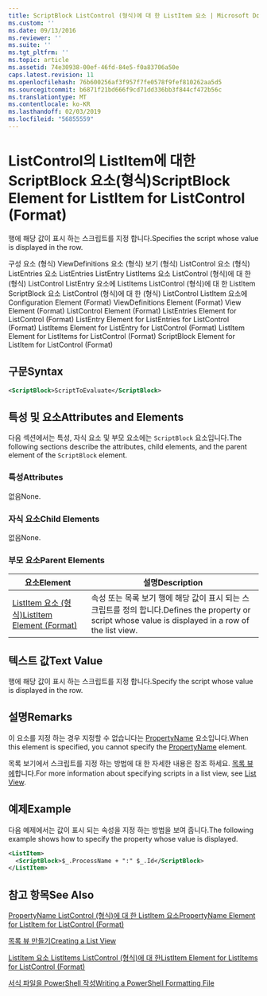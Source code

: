 ```yaml
---
title: ScriptBlock ListControl (형식)에 대 한 ListItem 요소 | Microsoft Docs
ms.custom: ''
ms.date: 09/13/2016
ms.reviewer: ''
ms.suite: ''
ms.tgt_pltfrm: ''
ms.topic: article
ms.assetid: 74e30938-00ef-46fd-84e5-f0a83706a50e
caps.latest.revision: 11
ms.openlocfilehash: 76b600256af3f957f7fe0578f9fef810262aa5d5
ms.sourcegitcommit: b6871f21bd666f9cd71dd336bb3f844cf472b56c
ms.translationtype: MT
ms.contentlocale: ko-KR
ms.lasthandoff: 02/03/2019
ms.locfileid: "56855559"
---
```

# <a name="scriptblock-element-for-listitem-for-listcontrol-format"></a><span data-ttu-id="774cb-102">ListControl의 ListItem에 대한 ScriptBlock 요소(형식)</span><span class="sxs-lookup"><span data-stu-id="774cb-102">ScriptBlock Element for ListItem for ListControl (Format)</span></span>

<span data-ttu-id="774cb-103">행에 해당 값이 표시 하는 스크립트를 지정 합니다.</span><span class="sxs-lookup"><span data-stu-id="774cb-103">Specifies the script whose value is displayed in the row.</span></span>

<span data-ttu-id="774cb-104">구성 요소 (형식) ViewDefinitions 요소 (형식) 보기 (형식) ListControl 요소 (형식) ListEntries 요소 ListEntries ListEntry ListItems 요소 ListControl (형식)에 대 한 (형식) ListControl ListEntry 요소에 ListItems ListControl (형식)에 대 한 ListItem ScriptBlock 요소 ListControl (형식)에 대 한 (형식) ListControl ListItem 요소에</span><span class="sxs-lookup"><span data-stu-id="774cb-104">Configuration Element (Format) ViewDefinitions Element (Format) View Element (Format) ListControl Element (Format) ListEntries Element for ListControl (Format) ListEntry Element for ListEntries for ListControl (Format) ListItems Element for ListEntry for ListControl (Format) ListItem Element for ListItems for ListControl (Format) ScriptBlock Element for ListItem for ListControl (Format)</span></span>

## <a name="syntax"></a><span data-ttu-id="774cb-105">구문</span><span class="sxs-lookup"><span data-stu-id="774cb-105">Syntax</span></span>

```xml
<ScriptBlock>ScriptToEvaluate</ScriptBlock>
```

## <a name="attributes-and-elements"></a><span data-ttu-id="774cb-106">특성 및 요소</span><span class="sxs-lookup"><span data-stu-id="774cb-106">Attributes and Elements</span></span>

<span data-ttu-id="774cb-107">다음 섹션에서는 특성, 자식 요소 및 부모 요소에는 `ScriptBlock` 요소입니다.</span><span class="sxs-lookup"><span data-stu-id="774cb-107">The following sections describe the attributes, child elements, and the parent element of the `ScriptBlock` element.</span></span>

### <a name="attributes"></a><span data-ttu-id="774cb-108">특성</span><span class="sxs-lookup"><span data-stu-id="774cb-108">Attributes</span></span>

<span data-ttu-id="774cb-109">없음</span><span class="sxs-lookup"><span data-stu-id="774cb-109">None.</span></span>

### <a name="child-elements"></a><span data-ttu-id="774cb-110">자식 요소</span><span class="sxs-lookup"><span data-stu-id="774cb-110">Child Elements</span></span>

<span data-ttu-id="774cb-111">없음</span><span class="sxs-lookup"><span data-stu-id="774cb-111">None.</span></span>

### <a name="parent-elements"></a><span data-ttu-id="774cb-112">부모 요소</span><span class="sxs-lookup"><span data-stu-id="774cb-112">Parent Elements</span></span>

|<span data-ttu-id="774cb-113">요소</span><span class="sxs-lookup"><span data-stu-id="774cb-113">Element</span></span>|<span data-ttu-id="774cb-114">설명</span><span class="sxs-lookup"><span data-stu-id="774cb-114">Description</span></span>|
|-------------|-----------------|
|[<span data-ttu-id="774cb-115">ListItem 요소 (형식)</span><span class="sxs-lookup"><span data-stu-id="774cb-115">ListItem Element (Format)</span></span>](./listitem-element-for-listitems-for-listcontrol-format.md)|<span data-ttu-id="774cb-116">속성 또는 목록 보기 행에 해당 값이 표시 되는 스크립트를 정의 합니다.</span><span class="sxs-lookup"><span data-stu-id="774cb-116">Defines the property or script whose value is displayed in a row of the list view.</span></span>|

## <a name="text-value"></a><span data-ttu-id="774cb-117">텍스트 값</span><span class="sxs-lookup"><span data-stu-id="774cb-117">Text Value</span></span>

<span data-ttu-id="774cb-118">행에 해당 값이 표시 하는 스크립트를 지정 합니다.</span><span class="sxs-lookup"><span data-stu-id="774cb-118">Specify the script whose value is displayed in the row.</span></span>

## <a name="remarks"></a><span data-ttu-id="774cb-119">설명</span><span class="sxs-lookup"><span data-stu-id="774cb-119">Remarks</span></span>

<span data-ttu-id="774cb-120">이 요소를 지정 하는 경우 지정할 수 없습니다는 [PropertyName](./propertyname-element-for-listitem-for-listcontrol-format.md) 요소입니다.</span><span class="sxs-lookup"><span data-stu-id="774cb-120">When this element is specified, you cannot specify the [PropertyName](./propertyname-element-for-listitem-for-listcontrol-format.md) element.</span></span>

<span data-ttu-id="774cb-121">목록 보기에서 스크립트를 지정 하는 방법에 대 한 자세한 내용은 참조 하세요. [목록 뷰에](./creating-a-list-view.md)합니다.</span><span class="sxs-lookup"><span data-stu-id="774cb-121">For more information about specifying scripts in a list view, see [List View](./creating-a-list-view.md).</span></span>

## <a name="example"></a><span data-ttu-id="774cb-122">예제</span><span class="sxs-lookup"><span data-stu-id="774cb-122">Example</span></span>

<span data-ttu-id="774cb-123">다음 예제에서는 값이 표시 되는 속성을 지정 하는 방법을 보여 줍니다.</span><span class="sxs-lookup"><span data-stu-id="774cb-123">The following example shows how to specify the property whose value is displayed.</span></span>

```xml
<ListItem>
  <ScriptBlock>$_.ProcessName + ":" $_.Id</ScriptBlock>
</ListItem>

```

## <a name="see-also"></a><span data-ttu-id="774cb-124">참고 항목</span><span class="sxs-lookup"><span data-stu-id="774cb-124">See Also</span></span>

[<span data-ttu-id="774cb-125">PropertyName ListControl (형식)에 대 한 ListItem 요소</span><span class="sxs-lookup"><span data-stu-id="774cb-125">PropertyName Element for ListItem for ListControl (Format)</span></span>](./propertyname-element-for-listitem-for-listcontrol-format.md)

[<span data-ttu-id="774cb-126">목록 뷰 만들기</span><span class="sxs-lookup"><span data-stu-id="774cb-126">Creating a List View</span></span>](./creating-a-list-view.md)

[<span data-ttu-id="774cb-127">ListItem 요소 ListItems ListControl (형식)에 대 한</span><span class="sxs-lookup"><span data-stu-id="774cb-127">ListItem Element for ListItems for ListControl (Format)</span></span>](./listitem-element-for-listitems-for-listcontrol-format.md)

[<span data-ttu-id="774cb-128">서식 파일을 PowerShell 작성</span><span class="sxs-lookup"><span data-stu-id="774cb-128">Writing a PowerShell Formatting File</span></span>](./writing-a-powershell-formatting-file.md)
